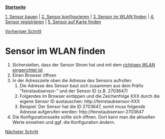 [**Startseite**](index.md)

[1. Sensor bauen](build_sensor.md) |
[2. Sensor konfigurieren](configure_device.md) | 
[3. Sensor im WLAN finden](find_device_in_wifi.md) |
[4. Sensor registrieren](register_sensor.md) |
[5. Sensor auf Karte finden](sensor_map.md) 

[Vorheriger Schritt](configure_device.md)

# Sensor im WLAN finden

1. Sicherstellen, dass der Sensor Strom hat und mit dem [richtigen WLAN eingerichtet ist](configure_device.md)
2. Einen Browser öffnen
3. In der Adresszeile oben die Adresse des Sensors aufrufen:
	1. Die Adresse des Sensor baut sich zusammen aus dem Präfix "feinstaubsensor-" und der Sensor ID (z.B. 2703647)
	2. Folgendes im Browser eintippen und die Zeichenfolge XXX durch die eigene Sensor ID austauschen: http://feinstaubsensor-XXX
	3. Beispiel: Der Sensor hat die ID 2703647, somit muss folgende Adresse aufgerufen werden: http://feinstaubsensor-2703647
4. Die Konfigurationsseite sollte sich öffnen. Dort kann man die aktuellen Werte einsehen und ggf. die Konfiguration ändern.

[Nächster Schritt](register_sensor.md)
